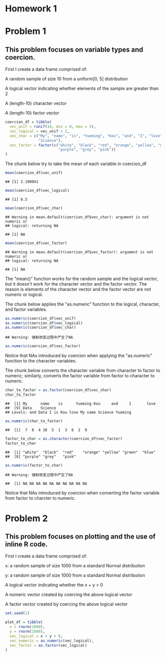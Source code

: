 Homework 1
================

Problem 1
=========

This problem focuses on variable types and coercion.
----------------------------------------------------

First I create a data frame comprised of:

A random sample of size 10 from a uniform\[0, 5\] distribution

A logical vector indicating whether elements of the sample are greater than 2

A (length-10) character vector

A (length-10) factor vector

``` r
coercion_df = tibble(
  vec_unif = runif(10, min = 0, max = 5),
  vec_logical = vec_unif > 2,
  vec_char = c("My", "name", "is", "Yueming", "Kou", "and", "I", "love", "Data", 
               "Science"),
  vec_factor = factor(c("white", "black", "red", "orange", "yellow", "green", "blue", 
                        "purple", "grey", "pink"))
)
```

The chunk below try to take the mean of each variable in coercion\_df

``` r
mean(coercion_df$vec_unif)
```

    ## [1] 2.190941

``` r
mean(coercion_df$vec_logical)
```

    ## [1] 0.5

``` r
mean(coercion_df$vec_char)
```

    ## Warning in mean.default(coercion_df$vec_char): argument is not numeric or
    ## logical: returning NA

    ## [1] NA

``` r
mean(coercion_df$vec_factor)
```

    ## Warning in mean.default(coercion_df$vec_factor): argument is not numeric or
    ## logical: returning NA

    ## [1] NA

The "mean()" function works for the random sample and the logical vector, but it doesn't work for the character vector and the factor vector. The reason is elements of the character vector and the factor vector are not numeric or logical.

The chunk below applies the "as.numeric" function to the logical, character, and factor variables.

``` r
as.numeric(coercion_df$vec_unif)
as.numeric(coercion_df$vec_logical)
as.numeric(coercion_df$vec_char)
```

    ## Warning: 强制改变过程中产生了NA

``` r
as.numeric(coercion_df$vec_factor)
```

Notice that NAs introduced by coercion when applying the "as.numeric" function to the character variables.

The chunk below converts the character variable from character to factor to numeric; similarly, converts the factor variable from factor to character to numeric.

``` r
char_to_factor = as.factor(coercion_df$vec_char)
char_to_factor
```

    ##  [1] My      name    is      Yueming Kou     and     I       love   
    ##  [9] Data    Science
    ## Levels: and Data I is Kou love My name Science Yueming

``` r
as.numeric(char_to_factor)
```

    ##  [1]  7  8  4 10  5  1  3  6  2  9

``` r
factor_to_char = as.character(coercion_df$vec_factor)
factor_to_char
```

    ##  [1] "white"  "black"  "red"    "orange" "yellow" "green"  "blue"  
    ##  [8] "purple" "grey"   "pink"

``` r
as.numeric(factor_to_char)
```

    ## Warning: 强制改变过程中产生了NA

    ##  [1] NA NA NA NA NA NA NA NA NA NA

Notice that NAs introduced by coercion when converting the factor variable from factor to charcter to numeric.

Problem 2
=========

This problem focuses on plotting and the use of inline R code.
--------------------------------------------------------------

First I create a data frame comprised of:

x: a random sample of size 1000 from a standard Normal distribution

y: a random sample of size 1000 from a standard Normal distribution

A logical vector indicating whether the x + y &gt; 0

A numeric vector created by coercing the above logical vector

A factor vector created by coercing the above logical vector

``` r
set.seed(1)

plot_df = tibble(
  x = rnorm(1000),
  y = rnorm(1000),
  vec_logical = x + y > 0,
  vec_numeric = as.numeric(vec_logical),
  vec_factor = as.factor(vec_logical)
)
```
